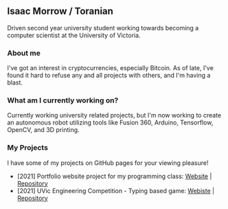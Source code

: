 ## Isaac Morrow / Toranian
Driven second year university student working towards becoming a computer scientist at the University of Victoria.

### About me
I've got an interest in cryptocurrencies, especially Bitcoin. As of late, I've found it hard to refuse any and all projects with others, and I'm having a blast. 

### What am I currently working on?
Currently working university related projects, but I'm now working to create an autonomous robot utilizing tools like Fusion 360, Arduino, Tensorflow, OpenCV, and 3D printing.

### My Projects
I have some of my projects on GitHub pages for your viewing pleasure!
- [2021] Portfolio website project for my programming class: [Website](https://toranian.github.io/portfolio-project/) | [Repository](https://github.com/Toranian/word-duels)
- [2021] UVic Engineering Competition - Typing based game: [Webiste](https://toranian.github.io/word-duels/) | [Repository](https://github.com/Toranian/portfolio-project)

